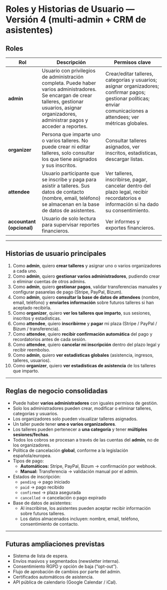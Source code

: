 # Roles y Historias de Usuario — Versión 4 (multi-admin + CRM de asistentes)

## Roles
| Rol | Descripción | Permisos clave |
|------|--------------|----------------|
| **admin** | Usuario con privilegios de administración completa. Puede haber varios administradores. Se encargan de crear talleres, gestionar usuarios, asignar organizadores, administrar pagos y acceder a reportes. | Crear/editar talleres, categorías y usuarios; asignar organizadores; confirmar pagos; gestionar políticas; enviar comunicaciones a attendees; ver métricas globales. |
| **organizer** | Persona que imparte uno o varios talleres. No puede crear ni editar talleres, solo consultar los que tiene asignados y sus inscritos. | Consultar talleres asignados, ver inscritos, estadísticas, descargar listas. |
| **attendee** | Usuario participante que se inscribe y paga para asistir a talleres. Sus datos de contacto (nombre, email, teléfono) se almacenan en la base de datos de asistentes. | Ver talleres, inscribirse, pagar, cancelar dentro del plazo legal, recibir recordatorios e información si ha dado su consentimiento. |
| **accountant (opcional)** | Usuario de solo lectura para supervisar reportes financieros. | Ver informes y exportes financieros. |

---

## Historias de usuario principales
1. Como **admin**, quiero **crear talleres** y asignar uno o varios organizadores a cada uno.  
2. Como **admin**, quiero **gestionar varios administradores**, pudiendo crear o eliminar cuentas de otros admins.  
3. Como **admin**, quiero **gestionar pagos**, validar transferencias manuales y configurar pasarelas de pago (Stripe, PayPal, Bizum).  
4. Como **admin**, quiero **consultar la base de datos de attendees** (nombre, email, teléfono) y **enviarles información** sobre futuros talleres si han aceptado recibirla.  
5. Como **organizer**, quiero **ver los talleres que imparto**, sus sesiones, inscritos y estadísticas.  
6. Como **attendee**, quiero **inscribirme** y **pagar** mi plaza (Stripe / PayPal / Bizum / transferencia).  
7. Como **attendee**, quiero **recibir confirmación automática** del pago y recordatorios antes de cada sesión.  
8. Como **attendee**, quiero **cancelar mi inscripción** dentro del plazo legal y recibir reembolso.  
9. Como **admin**, quiero **ver estadísticas globales** (asistencia, ingresos, talleres, usuarios).  
10. Como **organizer**, quiero **ver estadísticas de asistencia** de los talleres que imparto.  

---

## Reglas de negocio consolidadas
- Puede haber **varios administradores** con iguales permisos de gestión.  
- Solo los administradores pueden crear, modificar o eliminar talleres, categorías y usuarios.  
- Los organizadores solo pueden visualizar talleres asignados.  
- Un taller puede tener **uno o varios organizadores**.  
- Los talleres pueden pertenecer a **una categoría** y tener **múltiples sesiones/fechas**.  
- Todos los cobros se procesan a través de las cuentas del **admin**, no de los organizadores.  
- Política de cancelación **global**, conforme a la legislación española/europea.  
- Tipos de pago:
  - **Automáticos:** Stripe, PayPal, Bizum → confirmación por webhook.  
  - **Manual:** Transferencia → validación manual por el admin.  
- Estados de inscripción:
  - `pending` → pago iniciado  
  - `paid` → pago recibido  
  - `confirmed` → plaza asegurada  
  - `cancelled` → cancelación o pago expirado  
- Base de datos de asistentes:
  - Al inscribirse, los asistentes pueden aceptar recibir información sobre futuros talleres.  
  - Los datos almacenados incluyen: nombre, email, teléfono, consentimiento de contacto.  

---

## Futuras ampliaciones previstas
- Sistema de lista de espera.  
- Envíos masivos y segmentados (newsletter interna).  
- Consentimiento RGPD y opción de baja (“opt-out”).  
- Flujo de aprobación de cambios por parte del admin.  
- Certificados automáticos de asistencia.  
- API pública de calendario (Google Calendar / iCal).
